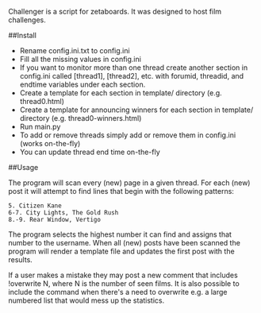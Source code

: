 Challenger is a script for zetaboards. It was designed to host film challenges.

##Install

- Rename config.ini.txt to config.ini
- Fill all the missing values in config.ini
- If you want to monitor more than one thread create another section
in config.ini called [thread1], [thread2], etc. with forumid, threadid, 
and endtime variables under each section.
- Create a template for each section in template/ directory (e.g. thread0.html)
- Create a template for announcing winners for each section in template/ directory (e.g. thread0-winners.html)
- Run main.py
- To add or remove threads simply add or remove them in config.ini (works on-the-fly)
- You can update thread end time on-the-fly

##Usage

The program will scan every (new) page in a given thread. For each (new) 
post it will attempt to find lines that begin with the following patterns:

```
5. Citizen Kane
6-7. City Lights, The Gold Rush
8.-9. Rear Window, Vertigo
```

The program selects the highest number it can find and assigns that 
number to the username. When all (new) posts have been scanned the program
will render a template file and updates the first post with the results.

If a user makes a mistake they may post a new comment that includes 
!overwrite N, where N is the number of seen films. It is also possible
to include the command when there's a need to overwrite 
e.g. a large numbered list that would mess up the statistics.
